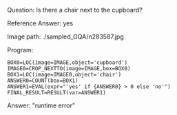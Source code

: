 Question: Is there a chair next to the cupboard?

Reference Answer: yes

Image path: ./sampled_GQA/n283587.jpg

Program:

```
BOX0=LOC(image=IMAGE,object='cupboard')
IMAGE0=CROP_NEXTTO(image=IMAGE,box=BOX0)
BOX1=LOC(image=IMAGE0,object='chair')
ANSWER0=COUNT(box=BOX1)
ANSWER1=EVAL(expr="'yes' if {ANSWER0} > 0 else 'no'")
FINAL_RESULT=RESULT(var=ANSWER1)
```
Answer: "runtime error"

